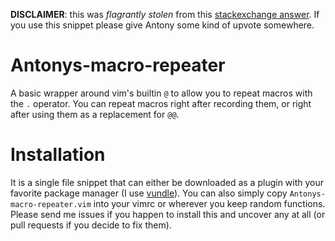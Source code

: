 **DISCLAIMER**: this was *flagrantly stolen* from this [stackexchange answer](https://vi.stackexchange.com/questions/11210/can-i-repeat-a-macro-with-the-dot-operator). If you use this snippet please give Antony some kind of upvote somewhere.

# Antonys-macro-repeater
A basic wrapper around vim's builtin `@` to allow you to repeat macros with the `.` operator. You can repeat macros right after recording them, or right after using them as a replacement for `@@`.

# Installation
It is a single file snippet that can either be downloaded as a plugin with your favorite package manager (I use [vundle](https://github.com/VundleVim/Vundle.vim)). You can also simply copy `Antonys-macro-repeater.vim` into your vimrc or wherever you keep random functions. Please send me issues if you happen to install this and uncover any at all (or pull requests if you decide to fix them).
